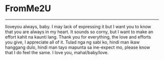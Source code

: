 # FromMe2U











---

Iloveyou always, baby. I may lack of expressing it but I want you to know that you are always in my heart. It sounds so corny, but I want to make an effort kahit na kaunti lang. Thank you for everything, the love and efforts you give, I appreciate all of it. Tulad nga ng sabi ko, hindi man ikaw hanggang dulo, hindi man tayo mapunta sa ine-expect mo, please know that I do feel the same. I love you, mahal/baby/love.
